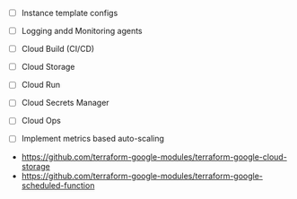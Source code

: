 - [ ] Instance template configs
- [ ] Logging andd Monitoring agents
- [ ] Cloud Build (CI/CD)
- [ ] Cloud Storage
- [ ] Cloud Run
- [ ] Cloud Secrets Manager
- [ ] Cloud Ops
- [ ] Implement metrics based auto-scaling


- https://github.com/terraform-google-modules/terraform-google-cloud-storage
- https://github.com/terraform-google-modules/terraform-google-scheduled-function
